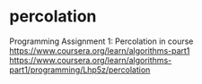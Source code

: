# percolation
Programming Assignment 1: Percolation in course https://www.coursera.org/learn/algorithms-part1
https://www.coursera.org/learn/algorithms-part1/programming/Lhp5z/percolation
